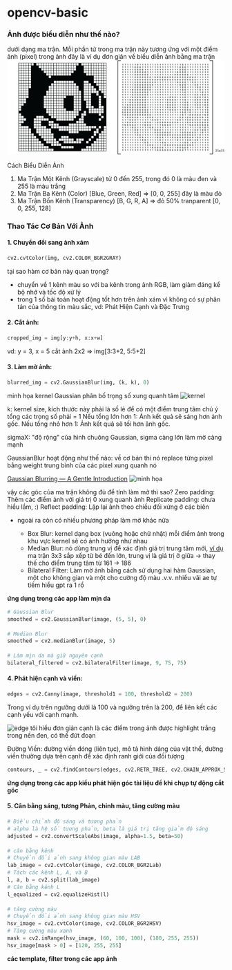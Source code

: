 # opencv-basic
### Ảnh được biểu diễn như thế nào?
dưới dạng ma trận. Mỗi phần tử trong ma trận này tương ứng với một điểm ảnh (pixel) trong ảnh
đây là ví dụ đơn giản về biểu diễn ảnh bằng ma trận
![img](sample-matrix.gif)

Cách Biểu Diễn Ảnh
 1. Ma Trận Một Kênh (Grayscale) từ 0 đến 255, trong đó 0 là màu đen và 255 là màu trắng
 2. Ma Trận Ba Kênh (Color) [Blue, Green, Red] => [0, 0, 255] đây là màu đỏ
 3. Ma Trận Bốn Kênh (Transparency) [B, G, R, A] => đỏ 50% tranparent [0, 0, 255, 128]

### Thao Tác Cơ Bản Với Ảnh
#### 1. Chuyển đổi sang ảnh xám
```python
cv2.cvtColor(img, cv2.COLOR_BGR2GRAY)
```
tại sao hàm cơ bản này quan trọng?
- chuyển về 1 kênh màu so với ba kênh trong ảnh RGB, làm giảm đáng kể bộ nhớ và tốc độ xử lý
- trong 1 số bài toán hoạt động tốt hơn trên ảnh xám vì không có sự phân tán của thông tin màu sắc, vd: Phát Hiện Cạnh và Đặc Trưng

#### 2. Cắt ảnh: 
```python
cropped_img = img[y:y+h, x:x+w]
```
vd: y = 3, x = 5
cắt ảnh 2x2 => img[3:3+2, 5:5+2]

#### 3. Làm mờ ảnh: 
```python
blurred_img = cv2.GaussianBlur(img, (k, k), 0)
```
minh họa kernel Gaussian phân bố trọng số xung quanh tâm
![kernel](https://miro.medium.com/v2/resize:fit:828/format:webp/1*Nf8jVYj2zhPPOjJSQrY9Ug.png)

k: kernel size, kích thước này phải là số lẻ để có một điểm trung tâm
chú ý tổng các trọng số phải = 1
Nếu tổng lớn hơn 1: Ảnh kết quả sẽ sáng hơn ảnh gốc.
Nếu tổng nhỏ hơn 1: Ảnh kết quả sẽ tối hơn ảnh gốc.

sigmaX: "độ rộng" của hình chuông Gaussian, sigma càng lớn làm mờ càng mạnh

GaussianBlur hoạt động như thế nào: về cơ bản thi nó replace từng pixel bằng weight trung bình của các pixel xung quanh nó

[Gaussian Blurring — A Gentle Introduction](https://pub.towardsai.net/gaussian-blurring-a-gentle-introduction-e34aca1d9bbd)
![minh họa](https://miro.medium.com/v2/resize:fit:1100/format:webp/1*Ra4DG6PT0hxnvH2aW2OUKw.gif)

vậy các góc của ma trận không đủ để tính làm mờ thì sao?
Zero padding: Thêm các điểm ảnh với giá trị 0 xung quanh ảnh
Replicate padding: chưa hiểu lắm, :)
Reflect padding: Lặp lại ảnh theo chiều đối xứng ở các biên

* ngoài ra còn có nhiều phương pháp làm mờ khác nữa

  - Box Blur: kernel dạng box (vuông hoặc chữ nhật) mỗi điểm ảnh trong khu vực kernel sẽ có ảnh hưởng như nhau
  - Median Blur: nó dùng trung vị để xác định giá trị trung tâm mới, [ví dụ](https://docs.gimp.org/en/gimp-filter-median-blur.html) ma trận 3x3 sắp xếp từ bé đến lớn, trung vị là giá trị ở giữa -> thay thế cho điểm trung tâm từ 161 -> 186
  - Bilateral Filter: Làm mờ ảnh bằng cách sử dụng hai hàm Gaussian, một cho không gian và một cho cường độ màu
  .v.v. nhiều vãi ae tự tiềm hiểu gpt ra 1 rổ

 **ứng dụng trong các app làm mịn da**
 ```python
# Gaussian Blur
smoothed = cv2.GaussianBlur(image, (5, 5), 0)

# Median Blur
smoothed = cv2.medianBlur(image, 5)

# Làm mịn da mà giữ nguyên cạnh
bilateral_filtered = cv2.bilateralFilter(image, 9, 75, 75)
```

#### 4. Phát hiện cạnh và viền: 
```python
edges = cv2.Canny(image, threshold1 = 100, threshold2 = 200)
```
Trong ví dụ trên ngưỡng dưới là 100 và ngưỡng trên là 200, để liên kết các cạnh yếu với cạnh mạnh.

![edge](https://wisdomml.in/wp-content/uploads/2023/02/canny1.png)
tôi hiểu đơn giản
cạnh là các điểm trong ảnh được highlight trắng trong nền đen, có thể đứt đoạn

Đường Viền: đường viền đóng (liên tục), mô tả hình dáng của vật thể, đường viền thường dựa trên cạnh để xác định ranh giới của đối tượng
```python
contours, _ = cv2.findContours(edges, cv2.RETR_TREE, cv2.CHAIN_APPROX_SIMPLE)
```
**ứng dụng trong các app kiểu phát hiện góc tài liệu để khi chụp tự động cắt góc**

#### 5. Cân bằng sáng, tương Phản, chỉnh màu, tăng cường màu
```python
# Điều chỉnh độ sáng và tương phản
# alpha là hệ số tương phản, beta là giá trị tăng giảm độ sáng
adjusted = cv2.convertScaleAbs(image, alpha=1.5, beta=50)

# cân bằng kênh
# Chuyển đổi ảnh sang không gian màu LAB
lab_image = cv2.cvtColor(image, cv2.COLOR_BGR2Lab)
# Tách các kênh L, A, và B
l, a, b = cv2.split(lab_image)
# Cân bằng kênh L
l_equalized = cv2.equalizeHist(l)

# tăng cường màu
# Chuyển đổi ảnh sang không gian màu HSV
hsv_image = cv2.cvtColor(image, cv2.COLOR_BGR2HSV)
# Tăng cường màu xanh
mask = cv2.inRange(hsv_image, (60, 100, 100), (180, 255, 255))
hsv_image[mask > 0] = [120, 255, 255]
```

**các template, filter trong các app ảnh**


